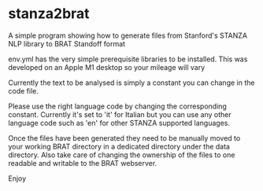 # stanza2brat
 A simple program showing how to generate files from Stanford's STANZA NLP library to BRAT Standoff format

env.yml has the very simple prerequisite libraries to be installed.
This was developed on an Apple M1 desktop so your mileage will vary

Currently the text to be analysed is simply a constant you can change in the code file.

Please use the right language code by changing the corresponding constant. Currently it's
set to 'it' for Italian but you can use any other language code such as 'en' for other
STANZA supported languages.

Once the files have been generated they need to be manually moved to your working
BRAT directory in a dedicated directory under the data directory. Also take care of
changing the ownership of the files to one readable and writable to the BRAT webserver.

Enjoy
